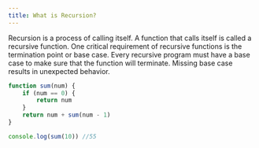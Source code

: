 ```yaml
---
title: What is Recursion?
---
```


Recursion is a process of calling itself. A function that calls itself is called a recursive function. One critical requirement of recursive functions is the termination point or base case. Every recursive program must have a base case to make sure that the function will terminate. Missing base case results in unexpected behavior.

```js
function sum(num) {
	if (num == 0) {
		return num
	}
	return num + sum(num - 1)
}

console.log(sum(10)) //55
```

